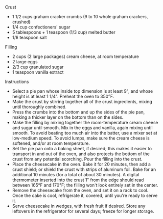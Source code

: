Crust
  
   * 1 1/2 cups graham cracker crumbs (9 to 10 whole graham crackers, crushed)
   * 1/4 cup confectioners' sugar
   * 5 tablespoons + 1 teaspoon (1/3 cup) melted butter
   * 1/8 teaspoon salt

Filling

   * 2 cups (2 large packages) cream cheese, at room temperature
   * 2 large eggs
   * 2/3 cup granulated sugar
   * 1 teaspoon vanilla extract

Instructions

   * Select a pie pan whose inside top dimension is at least 9", and whose height is at least 1 1/4". Preheat the oven to 350°F.
   * Make the crust by stirring together all of the crust ingredients, mixing until thoroughly combined.
   * Press the crumbs into the bottom and up the sides of the pie pan, making a thicker layer on the bottom than on the sides.
  *  Make the filling by mixing together the room-temperature cream cheese and sugar until smooth. Mix in the eggs and vanilla, again mixing until smooth. To avoid beating too much air into the batter, use a mixer set at low-medium speed. To avoid lumps, make sure the cream cheese is softened, and/or at room temperature.
   * Set the pie pan onto a baking sheet, if desired; this makes it easier to transport in and out of the oven, and also protects the bottom of the crust from any potential scorching. Pour the filling into the crust.
   * Place the cheesecake in the oven. Bake it for 20 minutes, then add a crust shield; or shield the crust with strips of aluminum foil. Bake for an additional 10 minutes (for a total of about 30 minutes). A digital thermometer inserted into the crust 1" from the edge should read between 165°F and 170°F; the filling won't look entirely set in the center.
   * Remove the cheesecake from the oven, and set it on a rack to cool. Once the cake is cool, refrigerate it, covered, until you're ready to serve it.
   * Serve cheesecake in wedges, with fresh fruit if desired. Store any leftovers in the refrigerator for several days; freeze for longer storage. 


